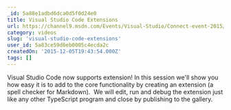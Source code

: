 ```yaml
---
_id: 5a88e1adbd6dca0d5f0d24e0
title: Visual Studio Code Extensions
url: https://channel9.msdn.com/Events/Visual-Studio/Connect-event-2015/Visual-Studio-Code-Extensions
category: videos
slug: 'visual-studio-code-extensions'
user_id: 5a83ce59d6eb0005c4ecda2c
createdOn: '2015-12-05T19:43:54.000Z'
tags: []
---
```


Visual Studio Code now supports extension! In this session we'll show you how easy it is to add to the core functionality by creating an extension (a spell checker for Markdown).  We will edit, run and debug the extension just like any other TypeScript program and close by publishing to the gallery.
